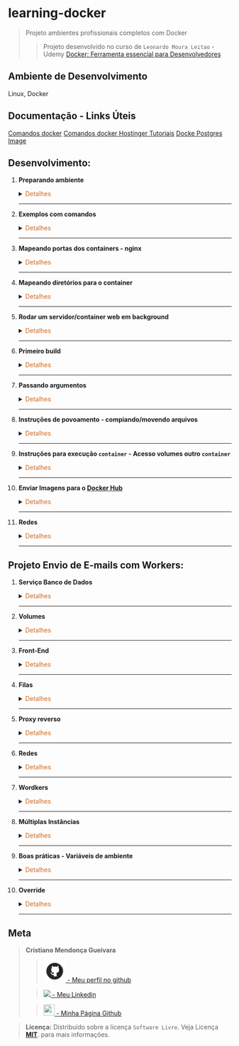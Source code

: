 # learning-docker
>Projeto ambientes profissionais completos com Docker
>>Projeto desenvolvido no curso de  `Leonardo Moura Leitao` - Udemy [Docker: Ferramenta essencial para Desenvolvedores](https://www.udemy.com/course/curso-docker/)

## Ambiente de Desenvolvimento
Linux, Docker

## Documentação - Links Úteis
[Comandos docker](https://gist.github.com/morvanabonin/862a973c330107540f28fab0f26181d8)
[Comandos docker Hostinger Tutoriais](https://www.hostinger.com.br/tutoriais/container-docker)
[Docke Postgres Image](https://hub.docker.com/_/postgres)
## Desenvolvimento:
1. <span style="color:383E42"><b>Preparando ambiente</b></span>
    <details><summary><span style="color:Chocolate">Detalhes</span></summary>
    <p>

    - Instalação Docker
        Documentação [Link](https://docs.docker.com/engine/install/ubuntu/#install-using-the-repository)
        - Atualize o aptíndice do pacote e instale pacotes para permitir apto uso de um repositório via HTTPS:
        ```sh
        sudo apt-get update
        sudo apt-get install ca-certificates curl gnupg
        ```

        - Adicione a chave GPG oficial do Docker:
        ```sh
        sudo install -m 0755 -d /etc/apt/keyrings
        curl -fsSL https://download.docker.com/linux/ubuntu/gpg | sudo gpg --dearmor -o /etc/apt/keyrings/docker.gpg
        sudo chmod a+r /etc/apt/keyrings/docker.gpg
        ```

        - Use o seguinte comando para configurar o repositório: 
        ```sh
        echo \
        "deb [arch="$(dpkg --print-architecture)" signed-by=/etc/apt/keyrings/docker.gpg] https://download.docker.com/linux/ubuntu \
        "$(. /etc/os-release && echo "$VERSION_CODENAME")" stable" | \
        sudo tee /etc/apt/sources.list.d/docker.list > /dev/null
        ```

        - Atualize o aptíndice do pacote:
        ```sh
        sudo apt-get update
        ```

        - Para instalar a versão mais recente, execute:
        ```sh
        sudo apt-get install docker-ce docker-ce-cli containerd.io docker-buildx-plugin docker-compose-plugin
        ```

        - Verificar docker instalado
        ```sh
        docker
        docker --help
        ```

        - Testar execução de container hello-world - se der permissão negada, adicionar `sudo` início do comando ou crie um grupo(sudo) conforme link [stackoverflow](https://stackoverflow.com/questions/48957195/how-to-fix-docker-got-permission-denied-issue)
        ```sh
        docker container run hello-world
        ```

    - Criar repositório no github

    - Incluir README com estrutura básica

    - Incluir gitignore
        Defina - python, django, visualstudiocode em [gitignore io](https://www.toptal.com/developers/gitignore)
        Incluir os diretórios static e data ao gitignore
        ```
        /static
        /data
        ```

    - Criar `.dockerignore` para [python](https://gist.github.com/KernelA/04b4d7691f28e264f72e76cfd724d448)

    </p>

    </details> 

    ---

2. <span style="color:383E42"><b>Exemplos com comandos</b></span>
    <details><summary><span style="color:Chocolate">Detalhes</span></summary>
    <p>

    >  Comando run sempre cria novos containers

    - Baixar imagem
        ```bash
        docker pull nomeImagem
        ```
    
    - Listar IDs numéricos de imagens disponíveis no seu sistema
        ```bash
        sudo docker images -q
        ```
    
    - Remover imagem usando id ou nome da imagem
        ```bash
        docker image rm nomeimage
        ```

    - Rodar imagem `Ubuntu`
        ```bash
        docker run ubuntu

        ```

    - Executa uma imagem do `debian` com comando que verifica versão do `bash` da imagem
        ```bash
        docker container run debian bash --version
        ```
    
    - Lista as imagens locais
        ```bash
        docker image ls
        ```

    - Lista as volumes locais
        ```bash
        docker volume ls
        ```

    - Opções de comandos container
        ```bash
        docker container run --help  
        ```

    - Iniciar container
        `-name MyContainer` é o nome que estamos dando ao processo de execução
        `-it ubuntu bash` nome do container que estamos rodando
        ```bash
        docker run --name MyContainer -it ubuntu bash
        ```

    - Finalizar container - Diferente de `stop`
        ```bash
        sudo docker kill MyContainer
        ```

    - Lista containers ativos	
        ```bash
        docker container ps
        docker container ls
        ```

    - Parando container
        ```bash
        docker container stop nomecontainer
        ```

    - Lista containers que já foram executados, independentet do status atual
        ```bash
        docker container ps -a
        docker container ls -a
        ```
    - Executar container marcando para ser removido do histórico de containers executados	
        ```bash
        docker container run --rm debian bash --version
        ```

    - Verifica versão `bash`
        ```bash
        - bash --version
        ```

    - Acessar container no modo interativo -  `i` - acesso ao terminal `t`. Acesso ao terminal do container
        ```bash
        docker container run -it bash
        ```
        - Cria arquivo no container e verifica
            ```bash
            touch curso-docker.txt
            ls
            ```

        - Sair do container
            ```bash
            exit
            ```
    
    - Cria container nomeando
        ```bash
        docker container run --name mydeb -it debian bash
        ```
    
    - Iniciar container criado no modo interativo terminal
        ```bash
        docker container start -ai mydeb
        ```

    - Iniciar o container em background
        O parâmetro -d do docker container run indica ao Docker para iniciar o container em background.
        ```bash
        docker container run -d --name ex-daemon-basic -p 8080:80 -v $(pwd)/html:/usr/share/nginx/html nginx
        ```

    - Ver processo principal de um container
        ```bash
        sudo docker top MyContainer
        ```

    </p>

    </details> 

    ---

3. <span style="color:383E42"><b>Mapeando portas dos containers - nginx</b></span>
    <details><summary><span style="color:Chocolate">Detalhes</span></summary>
    <p>

    - Difinindo porta que o container vai ser iniciado. Container vai ser exposta a partir da porta definida. Verfica se está ativo
        ```bash
        docker container run -p 8080:80 nginx
        docker container ps
        ```
        Testando no navegador
        [http://localhost:8080/](http://localhost:8080/)

        Testando terminal
        ```bash
        curl http://localhost:8080
        ```

        Parando container/processo. Estando no terminal do container pressione `ctrl + c`. Basta verfiicar novamente se o container está ativo.
        
        

    </p>

    </details> 

    ---

4. <span style="color:383E42"><b>Mapeando diretórios para o container</b></span>
    <details><summary><span style="color:Chocolate">Detalhes</span></summary>
    <p>

    - Criar diretórios e arquivo `ex-volume/html/index.html`

    - Estando na pasta criada `ex-volume`: `$(pwd)` pasta corrente do host `/html` subpasta - Mapear para `:/usr/share/nginx/html`
        Vai deixar de apontar para a pasta padrão do `nginx` para apontar para pasta do host.
        ```bash
        docker container run -p 8080:80 -v $(pwd)/html:/usr/share/nginx/html nginx
        ```

        Teste no navegador `localhost:8080`

    </p>

    </details> 

    ---

5. <span style="color:383E42"><b>Rodar um servidor/container web em background</b></span>
    <details><summary><span style="color:Chocolate">Detalhes</span></summary>
    <p>

    Estando na pasta correta
    ```bash
    docker container run -d --name ex-daemon-basic -p 8080:80 -v $(pwd)/html:/usr/share/nginx/html nginx
    docker container ps
    ```
    
    Verificar no navegador em `localhost:8080`

    Parando container
    ```bash
    docker container stop ex-daemon-basic
    ```

    - Executar container já criado e verificar
        ```bsh
        docker container start ex-daemon-basic
        docker container ps
        ```

    - Reiniciar um container e parar: Usar nome ou id do container
        ```bash
        docker container restart nomecontainerjacriado
        docker container stop nomecontainerjacriado
        ```

    - Mostrar logs do container
        ```bash
        docker container logs ex-daemon-basic
        ```
    
    - Listar informações do container - json
        ```bash
        docker container inspect ex-daemon-basic
        ```

    - Verficar tipo de container - sistema que está no container
        ```bash
        docker container exec ex-daemon-basic uname -or
        ```
    </p>

    </details> 

    ---

6. <span style="color:383E42"><b>Primeiro build</b></span>
    <details><summary><span style="color:Chocolate">Detalhes</span></summary>
    <p>

    >  Observação: `Dockerfile` deve ser escrito exatamente assim, primeira letra maiúscula e demais em minúscula
    - Criar diretório e arquivo `primeiro-build/Dockerfile` - usa imagem `nginx` - Exibe mensagem no arquivo `index` do nginx
        ```
        FROM nginx:latest
        RUN echo '<h1>Hello World</h1>' > /usr/share/nginx/html/index.html
        ```

    - Criando imagem  `ex-simple-build` - Deve ficar posicionado no diretório que está o arquivo `Dockerfile`
        ```bash
        docker image build -t ex-simple-build .
        docker image ls
        ```

    - Rodando imagem - Verficar em `http://localhost/` ou `localhost:80`
        ```bash
        docker container run -p 80:80 ex-simple-build
        ```

    </p>

    </details> 

    ---

7. <span style="color:383E42"><b>Passando argumentos</b></span>
    <details><summary><span style="color:Chocolate">Detalhes</span></summary>
    <p>

    - Criar diretório e arquivo `build-com-arg/Dockerfile` - usa imagem `debian`
        ```
        FROM debian
        LABEL maintainer 'Aluno Cod3r <aluno at cod3r.com.br>'

        ARG S3_BUCKET=files
        ENV S3_BUCKET=${S3_BUCKET}
        ```

    - Criando imagem  `ex-build-arg`
        ```
        docker image build -t ex-build-arg .
        docker image ls
        ```

    - Executando container e Mostrando o valor padrão configurado para `S3_BUCKET` no `Docker`
        ```
        docker container run ex-build-arg bash -c 'echo $S3_BUCKET'
        ```

    - Criando imagem  `ex-build-arg` passando valor para `$S3_BUCKET'`
        ```
        docker image build --build-arg S3_BUCKET=myapp -t ex-build-arg .
        ```
    - Executar container novamente 
        ```
        docker container run ex-build-arg bash -c 'echo $S3_BUCKET'
        ```

    - Verificando informação que consta no Dockerfile com `inspect`
        ```
        docker image inspect --format="{{index .Config.Labels \"maintainer\"}}" ex-build-arg
        ```

    </p>

    </details> 

    ---

8. <span style="color:383E42"><b>Instruções de povoamento - compiando/movendo arquivos</b></span>
    <details><summary><span style="color:Chocolate">Detalhes</span></summary>
    <p>

    - Criação de diretório e arquivo `build-com-copy/index.html`
        ```html
        <a href="conteudo.html">Conteudo do site</a>
        ```

    - Criar arquivo `build-com-copy/Dockerfile`
        ```
        FROM nginx:latest
        LABEL maintainer 'Aluno Cod3r <aluno at cod3r.com.br>'

        RUN echo '<h1>Sem conteudo</h1>' > /usr/share/nginx/html/conteudo.html
        # Qualquer arquivo .html que estiver na pasta que está esse arquivo(Dockerfile) será compiado para a pasta /usr/share/nginx/html/index.html
        COPY *.html /usr/share/nginx/html/
        ```

    - Criando imagem  `ex-build-copy` 
        ```
        docker image build -t ex-build-copy .
        ```

    - Executar container - testar em `localhost`
        ```
        docker container run -p 80:80 ex-build-copy
        ```

    </p>

    </details> 

    ---

9. <span style="color:383E42"><b>Instruções para execução `container` - Acesso volumes outro `container`</b></span>
    <details><summary><span style="color:Chocolate">Detalhes</span></summary>
    <p>

     - Criação de diretório e arquivo `build-dev/index.html`
        ```html
        <p>Hello rom python</p>
        ```

    - Criação de arquivo python `build-dev/run.py` - servidor python para resposta http
        ```python
        import logging
        import http.server
        import socketserver
        import getpass

        class MyHTTPHandler(http.server.SimpleHTTPRequestHandler):
            def log_message(self, format, *args):
                logging.info("%s - - [%s] %s\n"% (
                    self.client_address[0],
                    self.log_date_time_string(),
                    format%args
                ))

        logging.basicConfig(
            filename='/log/http-server.log',
            format='%(asctime)s - %(levelname)s - %(message)s',
            level=logging.INFO
        )
        logging.getLogger().addHandler(logging.StreamHandler())
        logging.info('inicializando...')
        PORT = 8000

        httpd = socketserver.TCPServer(("", PORT), MyHTTPHandler)
        logging.info('escutando a porta: %s', PORT)
        logging.info('usuário: %s', getpass.getuser())
        httpd.serve_forever()
        ```

    - Criar arquivo `build-dev/Dockerfile`
        ```python
        FROM python:3.6
        LABEL maintainer 'Aluno Cod3r <aluno at cod3r.com.br>'

        RUN useradd www && \
            mkdir /app && \
            mkdir /log && \
            chown www /log

        USER www
        VOLUME /log
        WORKDIR /app
        EXPOSE 8000

        ENTRYPOINT ["/usr/local/bin/python"]
        CMD ["run.py"]
        ```

    - Gerando imagem
        ```bash
        docker image build -t ex-build-dev .        
        ```
    
    - Executando container - Teste em `localhost`
        ```bash
        docker container run -it -v $(pwd):/app -p 80:8000 --name python-server ex-build-dev
        ```

    - Gerar novo container que acessa volume criado no container anterior
        ```bash
        docker container run -it --volumes-from=python-server debian cat /log/http-server.log
        ```

    </p>

    </details> 

    ---

10. <span style="color:383E42"><b>Enviar Imagens para o [Docker Hub](https://hub.docker.com/)</b></span>
    <details><summary><span style="color:Chocolate">Detalhes</span></summary>
    <p>

    - Gerando nova `tag` para imagem `ex-simple-build` - informa `nomeusuariodockerhub/nomerepositorio:tag`
        ```bash
        docker image tag ex-simple-build sspectrocris/simple-build:1.0

        docker image ls
        ```
    - Logar no docker 
        >Atenção a senha, caso precise usar  `sudo` ao executar comando `docker`, pois irá pedir primeiro a senha de usuário `sudo` da sua máquina local e em seguida a senha do `docker`
        ```bash
        docker login --username=sspectrocris
        ```
    
    - Efetuar push para dockerhub
        Confira no [Docker Hub](https://hub.docker.com/)
        ```bash
        sudo docker image push  sspectrocris/simple-build:1.0
        ```

    </p>

    </details> 

    ---

11. <span style="color:383E42"><b>Redes</b></span>
    <details><summary><span style="color:Chocolate">Detalhes</span></summary>
    <p>

    - Verificar modelos de rede
        ```bash
        docker network ls
        ```
        <!-- Saida -->
        NETWORK ID     NAME      DRIVER    SCOPE
        29...ae   bridge    bridge    local
        ba...fe   host      host      local
        a5...19   none      null      local
    
    - Inspecionar rede bridge
        ```bash
        docker network inspect bridge
        ```

    - Container com nerwork do tipo `none`
        >Container não tem acesso a outros containers, nem acesso ao mundo exterior. Não tem acesso via rede.

        - Exemplo Comando para criar um container 
        ```bash
        docker container run -d --net none debian
        ```

        - Comando para mostrar container com acesso a rede
            >Cria container marcando para ser removido após execução(`--rm`) - `ash`(tipo bash mais leve) - -c "ifconfig"(comando que será executado)
            ```bash
            docker container run --rm alpine ash -c "ifconfig"
            ```
        
        - Comando para criar container usando a rede none
            ```baseh
            docker container run --rm --net none alpine ash -c "ifconfig"
            ```

    - Interação entre conteiners
        Criar containe `container1`
        >Uso do `sleep` para deixar container rodando para executar o outro
        ```bash
        sudo docker container run -d --name container1 alpine sleep 1000
        ```

        Criar containe `container2`
        ```bash
        sudo docker container run -d --name container2 alpine sleep 1000
        ```

        Verificar ip container `container1` e `container2`
        ```bash
        docker container exec -it container1 ifconfig
        ```
        Verificar `container2` a partir do `container1`
        ```bash
        docker container exec -it container1 ping 172.17.0.3
        ```

        - Verficar acesso a site
            ```bash
            docker container exec -it container1 ping www.google.com
            ```
    - Rede tipo `bridge`
        Criando docker network
        ```bash
        docker network create --driver bridge rede_nova
        docker network ls
        ```
        Usando a rede criada
        ```bash
        ```
        usando rede criada
        ```bash
        docker container run -d --name container3 --net rede_nova alpine sleep 1000
        docker container exec -it container3 ifconfig
        ```
        verificar acesso `container3` para container1 que está em outra rede
        >Percebemos que não temos acesso a outra rede
            ```
            docker container exec -it container3 ping 172.17.0.2
            ```
        Configurar container para se conectar a rede bridge
            >Ficará duas interfaces de rede
            ```bash
            docker network connect bridge container3
            docker container exec -it container3 ifconfig
            docker container exec -it container3 ping 172.17.0.2
            ```
    - Rede tipo `host`
        ```bash
        docker container run -d --name container4 --net host alpine sleep 1000
        docker container exec -it container4 ifconfig
        ```
    

    </p>

    </details> 

    ---

## Projeto Envio de E-mails com Workers:
1. <span style="color:383E42"><b>Serviço Banco de Dados</b></span>
    <details><summary><span style="color:Chocolate">Detalhes</span></summary>
    <p>

    - Criar pasta e arquivo `email-worker-compose/docker-compose.yml`
        ```yml
        version: '3'

        services:
        db:
            image: postgres:9.6
            environment:
            - POSTGRES_HOST_AUTH_METHOD=trust

        ```

    - Rodar/subir serviço `db` e verificar - posicionar na pasta onde está o docker-compose.yml
        ```bash
        sudo docker-compose up -d
        sudo docker-compose ps
        ```

    - Executar comando no container do serviço `db` - Listar os banco de dados
        ```bash
        docker-compose exec db psql -U postgres -c '\l'
        ```

    - Parar o serviço
        ```bash
        sudo docker-compose down
        ```

    </p>

    </details> 

    ---

2. <span style="color:383E42"><b>Volumes</b></span>
    <details><summary><span style="color:Chocolate">Detalhes</span></summary>
    <p>

    - Criar pasta e arquivo `email-worker-compose/scripts/init.sql`
        ```sql
        create database email_sender;

        -- Acessar database

        -- Criar tabela
        create table emails(
            id serial not null,
            data timestamp not null default current_timestamp,
            assunto varchar(100) not null,
            mensagem varchar(200) not null
        );
        ```

    - Criar arquivo `email-worker-compose/scripts/check.sql`
        ```sql
        -- Lista databases
        \l

        -- Se conectar ao database
        \c email_sender

        -- Descrição da tabela de emails
        \d emails
        ```

    - Editar `email-worker-compose/docker-compose.yml`
        ```yaml
        version: '3'
        volumes:
        dados:
        services:
        db:
            image: postgres:9.6
            environment:
            - POSTGRES_HOST_AUTH_METHOD=trust
            volumes:
            # Volume dos dados
            - dados:/var/lib/postgresql/data
            # Scripts
            - ./scripts:/scripts
            - ./scripts/init.sql:/docker-entrypoint-initdb.d/init.sql
        ```

    - Executar arquivo
        `f` - file - `/scripts/cheq.sql` arquivo que será executado
        ```bash
        sudo docker-compose exec db psql -U postgres -f /scripts/check.sql
        ```

    - Em caso de erro ou resultado inesperado remova totalmente o volume criado e recrie
        Cuidado com o comando de remover/apagar volume no uso do dia a dia.
        ```bash
        sudo docker-compose down -v
        sudo docker-compose up -d

        sudo docker-compose exec db psql -U postgres -f /scripts/check.sql
        ```

    </p>

    </details> 

    ---

3. <span style="color:383E42"><b>Front-End</b></span>
    <details><summary><span style="color:Chocolate">Detalhes</span></summary>
    <p>

    - Inclusão do service `frontend` ao `docker-compose`
        ```yaml
        frontend:
          image: nginx:1.13
          volumes:
            # Site
            - ./web:/usr/share/nginx/html/
          ports:
            - 80:80
        ```

    - Criar pasta e arquivo `email-worker-compose/web/index.html`
        ```html
        <!DOCTYPE html>
        <html lang="en">
        <head>
            <meta charset="UTF-8">
            <meta name="viewport" content="width=device-width, initial-scale=1.0">
            <title>E-mail Sender</title>

        <style>
            label{display: block;}
            textarea, input{width: 400px;}
        </style>
        </head>
        <body class="container">
            <h1>E-mail Sender</h1>
            <form action="">
                <div>
                    <label for="assunto">Assunto</label>
                    <input type="text" name="assunto">
                </div>
                <div>
                    <label for="mensagem">Mensagem</label>
                    <textarea name="mensagem" id="" cols="50" rows="6"></textarea>
                </div>

                <div>
                    <button>Enviar!</button>
                </div>
            </form>
        </body>
        </html>
        ```

    - Subir container/serviços
        ```bash
        sudo docker-compose up -d
        ```
        Verificar logs
        ```bash
        sudo docker-compose logs -f -t
        ```
    
    - Testar
        ```bash
        sudo docker-compose ps
        sudo docker-compose down
        sudo docker-compose up -d
        ```
    </p>

    </details> 

    ---

4. <span style="color:383E42"><b>Filas</b></span>
    <details><summary><span style="color:Chocolate">Detalhes</span></summary>
    <p>

    - Criar pasta e arquivo `email-worker-compose/app/app.sh`
        ```bash
        #!/bin/sh

        pip install bottle==0.12.13
        python -u sender.py
        ```

    - Criar arquivo `email-worker-compose/app/sender.py`
        ```python
        from bottle import route, run, request
        # Aponta post para rota raiz
        @route('/', method='POST')
        def send():
            # Recebe os dados vindo do formulário em index.html
            assunto = request.forms.get('assunto')
            mensagem = request.forms.get('mensagem')
            return 'Mensagem enfileirada! Assunto:{} Mensagem:{}'.format(
                assunto, mensagem
            )

        if __name__ == '__main__':
            run(host='0.0.0.0', port=8080, debug=True)
        ```
    
    - Inclusão de action em `email-worker-compose/web/index.html`
        ```html
        <!-- ... -->
        <body class="container">
        <h1>E-mail Sender</h1>
        <form action="http://localhost:8080" method="POST">
        <!-- ... -->
        ```
    
    - Inclusão de serviço `frontend`
        Observação: O comando `command: ./app.sh` gerar erro de permissão no diretório/pasta
        Uma das soluções seria dar as permissões. Mas modificando o comando, também funciona `command: bash ./app.sh`
        ```yaml
        <!-- ... -->
        app:
            image: python:3.6
            volumes:
            # Applicação
            - ./app:/app
            working_dir: /app
            command: bash ./app.sh
            ports:
            - 8080:8080
        ```

    - Parar serviços e reiniciar
        ```bash
        sudo docker-compose down
        sudo docker-compose up -d
        ```
    - Testar http://localhost:8080/
        Inserir assunto e mensagem
        Retorno na página: 
        `Mensagem enfileirada! Assunto:Teste Mensagem:badrfadfadsfsda` 

    </p>

    </details>

    ---

5. <span style="color:383E42"><b>Proxy reverso</b></span>
    <details><summary><span style="color:Chocolate">Detalhes</span></summary>
    <p>

    - Criação de pasta e arquivo `email-worker-compose/nginx/default.conf`
        ```conf
        server {
            listen 80;
            server_name localhost;
            location / {
            root /usr/share/nginx/html;
            index index.html index.htm;
            }
            error_page 500 502 503 504 /50x.html;
            location = /50x.html {
            root /usr/share/nginx/html;
            }
            location /api { 
            proxy_pass http://app:8080/;
            proxy_http_version 1.1;
            }
        }
        ```
    
    - Inclusão de configuração proxy reverso no `docker-compose` 
        e exclusão da configuração de porta do serviço app
        ```yaml
        version: '3'
        volumes:
        dados:
        services:
        db:
            image: postgres:9.6
            environment:
            - POSTGRES_HOST_AUTH_METHOD=trust
            volumes:
            # Volume dos dados
            - dados:/var/lib/postgresql/data
            # Scripts
            - ./scripts:/scripts
            - ./scripts/init.sql:/docker-entrypoint-initdb.d/init.sql
        frontend:
            image: nginx:1.13
            volumes:
            # Site
            - ./web:/usr/share/nginx/html
            # Configuração do proxy reverso - Lê o arquivo criado ao invés do padrão no container
            - ./nginx/default.conf:/etc/nginx/conf.d/default.conf
            ports:
            - 80:80
        app:
            image: python:3.6
            volumes:
            # Applicação
            - ./app:/app
            working_dir: /app
            command: bash ./app.sh
        ```


    - Modificar action form em `index.html`
        ```html
        <!-- ... -->
        <h1>E-mail Sender</h1>
        <form action="http://localhost/api" method="POST">
            <div>
        <!-- ... -->
        ```
    
    - Testar
        ```bash
        sudo docker-compose down
        sudo docker-compose up -d
        ```
        Acessar localhost
        Após submeter o form será redirecionado para localhost/api

    </p>

    </details>

    ---

6. <span style="color:383E42"><b>Redes</b></span>
    <details><summary><span style="color:Chocolate">Detalhes</span></summary>
    <p>

    - Incluído configuração de rede em `email-worker-compose/docker-compose.yml`
        ```yaml
        version: '3'
        volumes:
        dados:
        networks:
        banco:
        web:
        services:
        db:
            image: postgres:9.6
            environment:
            - POSTGRES_HOST_AUTH_METHOD=trust
            volumes:
            # Volume dos dados
            - dados:/var/lib/postgresql/data
            # Scripts
            - ./scripts:/scripts
            - ./scripts/init.sql:/docker-entrypoint-initdb.d/init.sql
            networks:
            - banco
        frontend:
            image: nginx:1.13
            volumes:
            # Site
            - ./web:/usr/share/nginx/html/
            # Configuração do proxy reverso - Lê o arquivo criado ao invés do padrão no container
            - ./nginx/default.conf:/etc/nginx/conf.d/default.conf
            ports:
            - 80:80
            networks:
            - web
            depends_on:
            - app
        app:
            image: python:3.6
            volumes:
            # Applicação
            - ./app:/app
            working_dir: /app
            command: bash ./app.sh
            networks:
            - banco
            - web
            depends_on:
            - db
        ```

    - Incluído dependência `psycopg2` em `email-worker-compose/app/app.sh`
        ```bash
        #!/bin/sh

        pip install bottle==0.12.13 psycopg2==2.7.1
        python -u sender.py
        ```

    - Incluída função para inclusão de asssunto e mensagem no banco de dados
        ```python
        import psycopg2

        DSN = 'dbname=email_sender user=postgres host=db'
        SQL = 'INSERT INTO emails (assunto, mensagem) VALUES(%s, %s)'

        def register_message(assunto, mensagem):
            conn = psycopg2.connect(DSN)
            cur = conn.cursor()
            cur.execute(SQL, (assunto, mensagem))
            conn.commit()
            cur.close()
            conn.close()

            print('Mensagem registrada!')


        from bottle import route, run, request
        # Aponta post para rota raiz
        @route('/', method='POST')
        def send():
            # Recebe os dados vindo do formulário em index.html
            assunto = request.forms.get('assunto')
            mensagem = request.forms.get('mensagem')

            register_message(assunto, mensagem)
            return 'Mensagem enfileirada! Assunto:{} Mensagem:{}'.format(
                assunto, mensagem
            )

        if __name__ == '__main__':
            run(host='0.0.0.0', port=8080, debug=True)
        ```

    - Testar
        ```bash
        sudo docker-compose down
        sudo docker-compose up -d

        sudo docker-compose logs -f -t
        ```
    
    - No navegador -> http://localhost/
        >Enviar assunto e mensagem
    
    - Verificar na base de dados
        ```bash
        sudo docker-compose exec db psql -U postgres -d email_sender -c 'select * from emails'
        ```


    </p>

    </details>

    ---

7. <span style="color:383E42"><b>Wordkers</b></span>
    <details><summary><span style="color:Chocolate">Detalhes</span></summary>
    <p>

    - Adicionar `network` em `email-worker-compose/docker-compose.yml`
        ```yaml
        version: '3'
        volumes:
        dados:
        networks:
        banco:
        web:
        fila:
        services:
        db:
            image: postgres:9.6
            environment:
            - POSTGRES_HOST_AUTH_METHOD=trust
            volumes:
            # Volume dos dados
            - dados:/var/lib/postgresql/data
            # Scripts
            - ./scripts:/scripts
            - ./scripts/init.sql:/docker-entrypoint-initdb.d/init.sql
            networks:
            - banco
        frontend:
            image: nginx:1.13
            volumes:
            # Site
            - ./web:/usr/share/nginx/html/
            # Configuração do proxy reverso - Lê o arquivo criado ao invés do padrão no container
            - ./nginx/default.conf:/etc/nginx/conf.d/default.conf
            ports:
            - 80:80
            networks:
            - web
            depends_on:
            - app
        app:
            image: python:3.6
            volumes:
                # Applicação
                - ./app:/app
            working_dir: /app
            command: bash ./app.sh
            networks:
                - banco
                - web
                - fila
            depends_on:
                - db
                - queue
        queue:
            image: redis:3.2
            networks:
            - fila
        worker:
            image: python:3.6
            volumes:
            # worker
            - ./worker:/worker
            working_dir: /worker
            command: bash ./app.sh
            depends_on:
            - queue
            - app       
        ```

    - Incluir dependência `redis` em `email-worker-compose/app/app.sh`
        ```bash
        #!/bin/sh

        pip install bottle==0.12.13 psycopg2 --upgrade redis==2.10.5
        python -u sender.py
        ```

    - Em `email-worker-compose/app/sender.py`
        Removido import `route, run`, incluído import `redis e json`
        Criada classe `Sender`
        ```python
        import psycopg2
        import redis
        import json
        from bottle import Bottle, request


        class Sender(Bottle):
            def __init__(self):
                
                super().__init__()
                self.route('/', method='POST', callback=self.send)
                self.fila = redis.StrictRedis(host='queue', port=6379, db=0)
                DSN = 'dbname=email_sender user=postgres host=db'
                self.conn = psycopg2.connect(DSN)
            
            def register_message(self, assunto, mensagem):
                SQL = 'INSERT INTO emails (assunto, mensagem) VALUES (%s, %s)'
                cur = self.conn.cursor()
                cur.execute(SQL, (assunto, mensagem))
                self.conn.commit()
                cur.close()

                msg = {'assunto': assunto, 'mensagem': mensagem}
                self.fila.rpush('sender', json.dumps(msg))
                print('Mensagem registrada !')

            def send(self):
                assunto = request.forms.get('assunto')
                mensagem = request.forms.get('mensagem')
                self.register_message(assunto, mensagem)
                return 'Mensagem enfileirada ! Assunto: {} Mensagem: {}'.format(
                assunto, mensagem)

        if __name__ == '__main__':
            sender = Sender()
            sender.run(host='0.0.0.0', port=8080, debug=True)
        ```

    - Criar pasta e arquivo `email-worker-compose/worker/app.sh` e `email-worker-compose/worker/worker.py`
        ```bash
        #!/bin/sh
        pip install redis==2.10.5
        python -u worker.py
        ```
        ```python
        import redis
        import json
        from time import sleep
        from random import randint

        if __name__ == '__main__':
            r = redis.Redis(host='queue', port=6379, db=0)
            while True:
                mensagem = json.loads(r.blpop('sender')[1])
                print('Mandando a mensagem:', mensagem['assunto'])
                sleep(randint(15, 45))
                print('Mensagem', mensagem['assunto'], 'enviada')
        ```

    - Teste
        ```bash
        docker-compose up -d
        docker-compose logs -f -t
        ```

    </p>

    </details>

    ---

8. <span style="color:383E42"><b>Múltiplas Instâncias</b></span>
    <details><summary><span style="color:Chocolate">Detalhes</span></summary>
    <p>

    - Criação arquivo `email-worker-compose/worker/Dockerfile`
        ```Dockerfile
        FROM python:3.6
        LABEL maintainer 'Cristiano Mendonça <cirstiano at cristtiano.mendonca@gmail.com>'
        # Configurado para não usar buffer
        ENV PYTHONUNBUFFERED 1
        RUN pip install redis==2.10.5
        ENTRYPOINT ["/usr/local/bin/python"]
        ```

    - Alterado `docker-compose` para usar o Dockerfile
        ```yaml
        worker:
            build: worker
            volumes:
            # worker
            - ./worker:/worker
            working_dir: /worker
            command: worker.py
            networks:
            - fila
            depends_on:
            - queue
            - app
        ```

    - Inclusão mensagem console em `email-worker-compose/worker/worker.py`
        ```python
            r = redis.Redis(host='queue', port=6379, db=0)
            print('Aguardando mensagens...')
        ```

    - Testar informando quantas instâncias `worker` deseja
        ```bash
        sudo docker-compose up -d --scale worker=3
        sudo docker-compose logs -f -t worker
        ```

    </p>

    </details>

    ---

9. <span style="color:383E42"><b>Boas práticas - Variáveis de ambiente</b></span>
    <details><summary><span style="color:Chocolate">Detalhes</span></summary>
    <p>

    - Editar `email-worker-compose/app/sender.py`
        ```python
        import psycopg2
        import redis
        import json
        # import os para acesso as variáveis de ambiente
        import os
        from bottle import Bottle, request


        class Sender(Bottle):
            def __init__(self):
                
                super().__init__()
                self.route('/', method='POST', callback=self.send)
                redis_host = os.getenv('REDIS_HOST', 'queue') 
                # self.fila = redis.StrictRedis(host='queue', port=6379, db=0)
                self.fila = redis.StrictRedis(host=redis_host, port=6379, db=0)


                db_host = os.getenv('DB_HOST', 'db')
                db_user = os.getenv('DB_USER', 'postgres')
                db_name = os.getenv('DB_NAME', 'sender')
                dsn = f'dbname={db_name} user={db_user} host={db_host}'
                #DSN = 'dbname=email_sender user=postgres host=db'
                self.conn = psycopg2.connect(dsn)
            
            def register_message(self, assunto, mensagem):
                SQL = 'INSERT INTO emails (assunto, mensagem) VALUES (%s, %s)'
                cur = self.conn.cursor()
                cur.execute(SQL, (assunto, mensagem))
                self.conn.commit()
                cur.close()

                msg = {'assunto': assunto, 'mensagem': mensagem}
                self.fila.rpush('sender', json.dumps(msg))
                print('Mensagem registrada !')

            def send(self):
                assunto = request.forms.get('assunto')
                mensagem = request.forms.get('mensagem')
                self.register_message(assunto, mensagem)
                return 'Mensagem enfileirada ! Assunto: {} Mensagem: {}'.format(
                assunto, mensagem)

        if __name__ == '__main__':
            sender = Sender()
            sender.run(host='0.0.0.0', port=8080, debug=True)
        ```

    - Editar `email-worker-compose/worker/worker.py`
        ```python
        import redis
        import json
        import os
        from time import sleep
        from random import randint

        if __name__ == '__main__':
            redis_host = os.getenv('REDIS_HOST', 'queue') 
            # r = redis.Redis(host='queue', port=6379, db=0)
            r = redis.Redis(host=redis_host, port=6379, db=0)

            print('Aguardando mensagens...')
            while True:
                mensagem = json.loads(r.blpop('sender')[1])
                print('Mandando a mensagem:', mensagem['assunto'])
                sleep(randint(15, 45))
                print('Mensagem', mensagem['assunto'], 'enviada')
        ```

    - Editar `email-worker-compose/docker-compose.yml` - Incluir `environment`
        ```yaml
        app:
            image: python:3.6
            volumes:
            # Applicação
            - ./app:/app
            working_dir: /app
            command: bash ./app.sh
            networks:
            - banco
            - web
            - fila
            depends_on:
            - db
            - queue
            environment:
            - DB_NAME=email_sender
        ```

    - Testar informando quantas instâncias `worker` deseja
        ```bash
        sudo docker-compose up -d --scale worker=3
        sudo docker-compose logs -f -t worker
        ```

        Verificar no database
        ```bash
        sudo docker-compose exec db psql -U postgres -d email_sender -c 'select * from emails'
        ```

    </p>

    </details>

    ---

10. <span style="color:383E42"><b>Override</b></span>
    <details><summary><span style="color:Chocolate">Detalhes</span></summary>
    <p>
    >Sobrescreve o environment do docker-compose principal

    - Criar arquivo `email-worker-compose/Docker-compose.override.yml`
        ```yaml
        version: '2'
        services:
            app:
            environment:
            - DB_NAME=email_sender
        ```

    - Testar informando quantas instâncias `worker` deseja
        ```bash
        sudo docker-compose up -d --scale worker=3
        sudo docker-compose logs -f -t worker
        ```

        Verificar no database
        ```bash
        sudo docker-compose exec db psql -U postgres -d email_sender -c 'select * from emails'
        ```

    </p>

    </details>

    ---


## Meta
><span style="color:383E42"><b>Cristiano Mendonça Gueivara</b> </span>
>
>>[<img src="./readmeImages/githubIcon.png"> - Meu perfil no github](https://github.com/sspectro "Meu perfil no github")
>
>><a href="https://linkedin.com/in/cristiano-m-gueivara/"><img src="https://img.shields.io/badge/-LinkedIn-%230077B5?style=for-the-badge&logo=linkedin&logoColor=white"> - Meu Linkedin</a> 
>
>>[<img src="https://sspectro.github.io/images/cristiano.jpg" height="25" width="25"> - Minha Página Github](https://sspectro.github.io/#home "Minha Página no github")<br>



><span style="color:383E42"><b>Licença:</b> </span> Distribuído sobre a licença `Software Livre`. Veja Licença **[MIT](https://opensource.org/license/mit/)**. para mais informações.